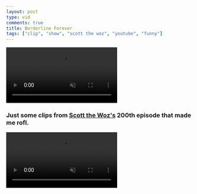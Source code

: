 ```yaml
---
layout: post
type: vid
comments: true
title: Borderline Forever
tags: ["clip", "show", "scott the woz", "youtube", "funny"]
---
```

<video muted autoplay controls loop width="300">
    <source src="https://i.imgur.com/HMj1Jbc.mp4" type="video/mp4">
</video>

### Just some clips from [Scott the Woz's](https://www.youtube.com/watch?v=mhbVUf3yyB0&t=3192s) 200th episode that made me rofl. ###

<video muted autoplay controls loop width="300">
    <source src="https://i.imgur.com/ICPVM1p.mp4" type="video/mp4">
</video>

